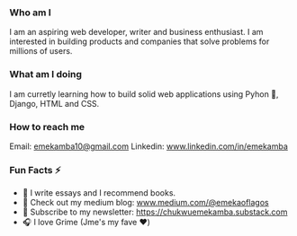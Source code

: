 ### Who am I 

I am an aspiring web developer, writer and business enthusiast. I am interested in building products and companies that solve problems for millions of users.

### What am I doing 

I am curretly learning how to build solid web applications using Pyhon 🐍, Django, HTML and CSS. 


### How to reach me

Email: emekamba10@gmail.com
Linkedin: www.linkedin.com/in/emekamba


### Fun Facts ⚡️

- 📝 I write essays and I recommend books.
- 📖 Check out my medium blog: www.medium.com/@emekaoflagos
- 📩 Subscribe to my newsletter: https://chukwuemekamba.substack.com 
- 🎧 I love Grime (Jme's my fave ❤️)



<!--
**Chukwuemeka-Mba/Chukwuemeka-Mba** is a ✨ _special_ ✨ repository because its `README.md` (this file) appears on your GitHub profile.

Here are some ideas to get you started:

- 🔭 I’m currently working on ...
- 🌱 I’m currently learning ...
- 👯 I’m looking to collaborate on ...
- 🤔 I’m looking for help with ...
- 💬 Ask me about ...
- 📫 How to reach me: ...
- 😄 Pronouns: ...
- ⚡ Fun fact: ...
-->
